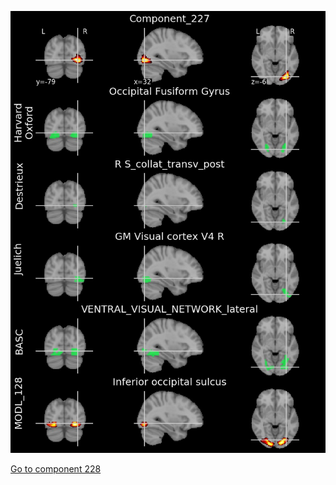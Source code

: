 


![227](preliminary/227.jpg "Component 227")

[Go to component 228](https://parietal-inria.github.io/MODL_atlas/512/228 "Component 228")